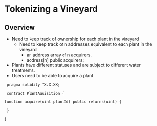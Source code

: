 # Tokenizing a Vineyard
## Overview

* Need to keep track of ownership for each plant in the vineyard
  * Need to keep track of n addresses equivalent to  each plant in the vineyard
    * an address array of n acquirers.
    *  address[n] public acquirers;   
* Plants have different statuses and are subject to different water treatments.
* Users need to be able to acquire a plant 

```
 pragma solidity ^X.X.XX;
 
 contract PlantAquisition {
 
function acquire(uint plantId) public returns(uint) {
  
 }

}
```
